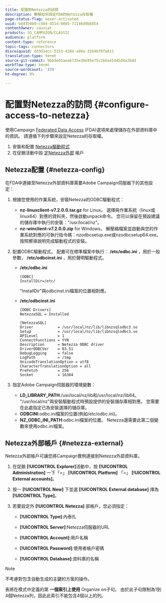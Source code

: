 ```yaml
---
title: 配置對Netezza的訪問
description: 瞭解如何設定FDA的Netezza存取權
page-status-flag: never-activated
uuid: b84359b9-c584-431d-80d5-71146d9b6854
contentOwner: sauviat
products: SG_CAMPAIGN/CLASSIC
audience: platform
content-type: reference
topic-tags: connectors
discoiquuid: dd3d14cc-5153-428d-a98a-32b46f0fe811
translation-type: tm+mt
source-git-commit: 9bbde65aea6735e30e95e75c2b6ae5445d4a2bdd
workflow-type: tm+mt
source-wordcount: '374'
ht-degree: 0%

---
```



# 配置對Netezza的訪問 {#configure-access-to-netezza}

使用Campaign [Federated Data Access](../../installation/using/about-fda.md) (FDA)選項來處理儲存在外部資料庫中的資訊。 請遵循下列步驟來設定Netezza的存取權。

1. 安裝和配置 [Netezza驅動程式](#netezza-config)
1. 在促銷活動中設 [定Netezza外部](#netezza-external) 帳戶

## Netezza配置 {#netezza-config}

在FDA中連線至Netezza外部資料庫需要Adobe Campaign伺服器下的其他設定：

1. 根據您使用的作業系統，安裝Netezza的ODBC驅動程式：

   * **nz-linuxclient-v7.2.0.0.tar.gz** for Linux。 選擇與作業系統（linux或linux64）對應的資料夾，然後啟動unpack命令。 您可以保留在預設建議的儲存庫中執行的安裝：&quot;/usr/local/nz&quot;。
   * **nz-winclient-v7.2.0.0.zip** for Windows。 解壓縮檔案並啟動與您的作業系統對應的可執行指令碼：nzodbcsetup.exe或nzodbcsetup64.exe。 按照嚮導說明完成驅動程式的安裝。

1. 配置ODBC驅動程式。 配置可在標準檔案中執行： **/etc/odbc.ini** ，用於一般參數， **/etc/odbcinst.ini** ，用於聲明驅動程式。

   * **/etc/odbc.ini**

      ```
      [ODBC]
      InstallDir=/etc/
      ```

      &quot;InstallDir&quot;與odbcinst.ini檔案的位置相對應。

   * **/etc/odbcinst.ini**

      ```
      [ODBC Drivers]
      NetezzaSQL = Installed
      
      [NetezzaSQL]
      Driver           = /usr/local/nz/lib/libnzsqlodbc3.so
      Setup            = /usr/local/nz/lib/libnzsqlodbc3.so
      APILevel         = 1
      ConnectFunctions = YYN
      Description      = Netezza ODBC driver
      DriverODBCVer    = 03.51
      DebugLogging     = false
      LogPath          = /tmp
      UnicodeTranslationOption = utf8
      CharacterTranslationOption = all
      PreFetch         = 256
      Socket           = 16384
      ```

1. 指定Adobe Campaign伺服器的環境變數：

   * **LD_LIBRARY_PATH**:/usr/local/nz/lib和/usr/local/nz/lib64。 &quot;/usr/local/nz&quot;與安裝驅動程式時預設提供的安裝儲存庫相對應。 您需要在此處指定已為安裝選擇的儲存庫。
   * **ODBCINI**:odbc.ini檔案的位置(例如/etc/odbc.ini)。
   * **NZ_ODBC_INI_PATH**:odbc.ini檔案的位置。 Netezza還需要此第二個變數來使用odbc.ini檔案。

## Netezza外部帳戶 {#netezza-external}

Netezza外部帳戶可讓您將Campaign實例連接到Netezza外部資料庫。

1. 在促銷 **[!UICONTROL Explorer]**&#x200B;活動中，按 **[!UICONTROL Administration]** 一下「>」 **[!UICONTROL Platform]** 「>」 **[!UICONTROL External accounts]**。

1. 按一 **[!UICONTROL New]** 下並選 **[!UICONTROL External database]** 擇為 **[!UICONTROL Type]**。

1. 若要設定外 **[!UICONTROL Netezza]** 部帳戶，您必須指定：

   * **[!UICONTROL Type]**:內泰扎

   * **[!UICONTROL Server]**:Netezza伺服器的URL

   * **[!UICONTROL Account]**:用戶名稱

   * **[!UICONTROL Password]**:使用者帳戶密碼

   * **[!UICONTROL Database]**:資料庫的名稱

>[!NOTE]
>
>不考慮對包含自動生成的主鍵的方案的操作。
>
>表將在模式中定義的第 **一個索引上使用** Organize on子句。 由於此子句限制為1到4個Netezza列，因此此索引不能包含4個以上的列。
